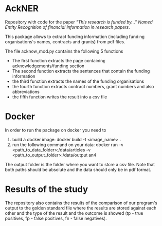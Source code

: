 # AckNER

Repository with code for the paper _"This research is funded by..." Named Entity Recognition of financial information in research papers_.

This package allows to extract funding information (including funding organisations's names, contracts and grants) from pdf files.

The file acknow_mod.py contains the following 5 functions

- The first function extracts the page containing acknowledgements/funding section
- The second function extracts the sentences that contain the funding information
- the third function extracts the names of the funding organisations
- the fourth function extracts contract numbers, grant numbers and also abbreviations
- the fifth function writes the result into a csv file

# Docker


In order to run the package on docker you need to

1) build a docker image: docker build -t <image_name> .
2) run the following command on your data: docker run -v <path_to_data_folder>:/data/articles -v <path_to_output_folder>:/data/output an4

The output folder is the folder where you want to store a csv file. Note that both paths should be absolute and the data should only be in pdf format. 

# Results of the study

The repository also contains the results of the comparison of our program's output to the golden standard file where the results are stored against each other and the type of the result and the outcome is showed (tp - true positives, fp - false positives, fn - false negatives).

